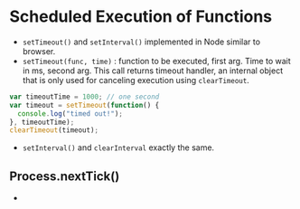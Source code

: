 # Scheduled Execution of Functions

* `setTimeout()` and `setInterval()` implemented in Node similar to browser.
* `setTimeout(func, time)` : function to be executed, first arg. Time to wait in ms, second arg. This call returns timeout handler, an internal object that is only used for canceling execution using `clearTimeout`.
```javascript
var timeoutTime = 1000; // one second
var timeout = setTimeout(function() {
  console.log("timed out!");
}, timeoutTime);
clearTimeout(timeout);
```
* `setInterval()` and `clearInterval` exactly the same.

## Process.nextTick()

*
